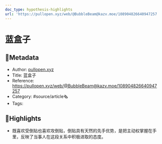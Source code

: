 ```yaml
---
doc_type: hypothesis-highlights
url: 'https://pullopen.xyz/web/@BubbleBeam@kazv.moe/108904826640947257'
---
```

# 蓝盒子
## 📃Metadata
- Author: [pullopen.xyz]()
- Title: 蓝盒子
- Reference: https://pullopen.xyz/web/@BubbleBeam@kazv.moe/108904826640947257
- Category: #source/article🗞
- Tags:
## 📒Highlights
- 既喜欢受倒贴也喜欢攻倒贴，倒贴具有天然的先手优势，是把主动权掌握在手里，反映了当事人在这段关系中积极进取的态度。

